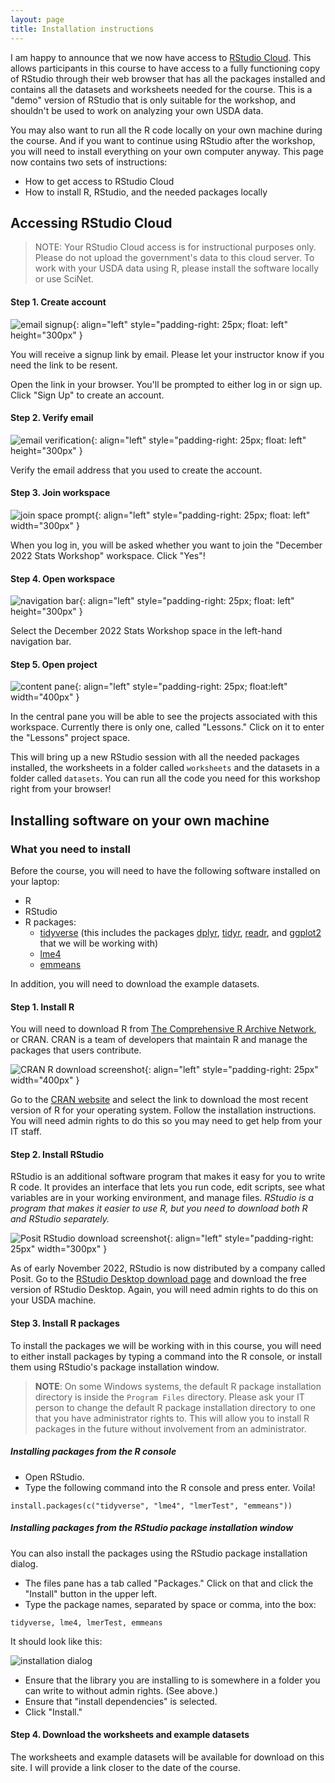 ```yaml
---
layout: page
title: Installation instructions
---
```


I am happy to announce that we now have access to [RStudio Cloud](https://rstudio.cloud). This allows participants in this course to have access to a fully functioning copy of RStudio through their web browser that has all the packages installed and contains all the datasets and worksheets needed for the course. This is a "demo" version of RStudio that is only suitable for the workshop, and shouldn't be used to work on analyzing your own USDA data. 

You may also want to run all the R code locally on your own machine during the course. And if you want to continue using RStudio after the workshop, you will need to install everything on your own computer anyway. This page now contains two sets of instructions:

- How to get access to RStudio Cloud
- How to install R, RStudio, and the needed packages locally

## Accessing RStudio Cloud

> NOTE: Your RStudio Cloud access is for instructional purposes only. Please do not upload the government's data to this cloud server. To work with your USDA data using R, please install the software locally or use SciNet.

#### Step 1. Create account

![email signup](../public/images/rstudio_cloud_signup.png){: align="left" style="padding-right: 25px; float: left" height="300px" }

You will receive a signup link by email. Please let your instructor know if you need the link to be resent.

Open the link in your browser. You'll be prompted to either log in or sign up. Click "Sign Up" to create an account.

#### Step 2. Verify email

![email verification](../public/images/rstudio_cloud_verify_email.png){: align="left" style="padding-right: 25px; float: left" height="300px" }

Verify the email address that you used to create the account.

#### Step 3. Join workspace

![join space prompt](../public/images/rstudio_cloud_join_prompt.png){: align="left" style="padding-right: 25px; float: left" width="300px" }

When you log in, you will be asked whether you want to join the "December 2022 Stats Workshop" workspace. Click "Yes"!

#### Step 4. Open workspace

![navigation bar](../public/images/rstudio_cloud_left_bar.png){: align="left" style="padding-right: 25px; float: left" height="300px" }

Select the December 2022 Stats Workshop space in the left-hand navigation bar.

#### Step 5. Open project

![content pane](../public/images/rstudio_cloud_content.png){: align="left" style="padding-right: 25px; float:left" width="400px" }

In the central pane you will be able to see the projects associated with this workspace. Currently there is only one, called "Lessons." Click on it to enter the "Lessons" project space. 

This will bring up a new RStudio session with all the needed packages installed, the worksheets in a folder called `worksheets` and the datasets in a folder called `datasets`. You can run all the code you need for this workshop right from your browser!

## Installing software on your own machine

### What you need to install

Before the course, you will need to have the following software installed on your laptop:

- R 
- RStudio
- R packages:
  + [tidyverse](https://www.tidyverse.org/) (this includes the packages [dplyr](https://dplyr.tidyverse.org/), [tidyr](https://tidyr.tidyverse.org/), [readr](https://readr.tidyverse.org/), and [ggplot2](https://ggplot2.tidyverse.org/) that we will be working with)
  + [lme4](https://cran.r-project.org/web/packages/lme4/index.html)
  + [emmeans](https://cran.r-project.org/web/packages/emmeans/index.html)

In addition, you will need to download the example datasets.
  
#### Step 1. Install R

You will need to download R from [The Comprehensive R Archive Network](https://cran.r-project.org/), or CRAN. CRAN is a team of developers that maintain R and manage the packages that users contribute.

![CRAN R download screenshot](../public/images/cran_screenshot.png){: align="left" style="padding-right: 25px" width="400px" }

Go to the [CRAN website](https://cran.r-project.org/) and select the link to download the most recent version of R for your operating system. Follow the installation instructions. You will need admin rights to do this so you may need to get help from your IT staff.

#### Step 2. Install RStudio

RStudio is an additional software program that makes it easy for you to write R code. It provides an interface that lets you run code, edit scripts, see what variables are in your working environment, and manage files. *RStudio is a program that makes it easier to use R, but you need to download both R and RStudio separately.*

![Posit RStudio download screenshot](../public/images/posit_screenshot.png){: align="left" style="padding-right: 25px" width="300px" }

As of early November 2022, RStudio is now distributed by a company called Posit. Go to the [RStudio Desktop download page](https://posit.co/download/rstudio-desktop/) and download the free version of RStudio Desktop. Again, you will need admin rights to do this on your USDA machine.

#### Step 3. Install R packages

To install the packages we will be working with in this course, you will need to either install packages by typing a command into the R console, or install them using RStudio's package installation window. 

> **NOTE**: On some Windows systems, the default R package installation directory is inside the `Program Files` directory. Please ask your IT person to change the default R package installation directory to one that you have administrator rights to. This will allow you to install R packages in the future without involvement from an administrator.

##### Installing packages from the R console

- Open RStudio.
- Type the following command into the R console and press enter. Voila!

```
install.packages(c("tidyverse", "lme4", "lmerTest", "emmeans"))
```

##### Installing packages from the RStudio package installation window

You can also install the packages using the RStudio package installation dialog.

- The files pane has a tab called "Packages." Click on that and click the "Install" button in the upper left.
- Type the package names, separated by space or comma, into the box:

```
tidyverse, lme4, lmerTest, emmeans
```

It should look like this:

![installation dialog](../public/images/install_dialog.png)

- Ensure that the library you are installing to is somewhere in a folder you can write to without admin rights. (See above.) 
- Ensure that "install dependencies" is selected.
- Click "Install."

#### Step 4. Download the worksheets and example datasets

The worksheets and example datasets will be available for download on this site. I will provide a link closer to the date of the course.
